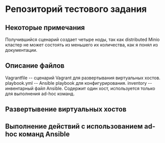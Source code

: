 # Репозиторий тестового задания
## Некоторые примечания
Получившийся сценарий создает четыре ноды, так как distributed Minio кластер не может состоять из меньшего их количества, как я понял из документации.
## Описание файлов
Vagrantfile -- сценарий Vagrant для развертывания виртуальных хостов.
playbook.yml -- Ansible playbook для конфигурирования.
inventory -- инвентарный файл Ansible. Содержит один хост, используется только для выполнения ad-hoc команд.
## Развертывение виртуальных хостов

## Выполнение действий с использованием ad-hoc команд Ansible

